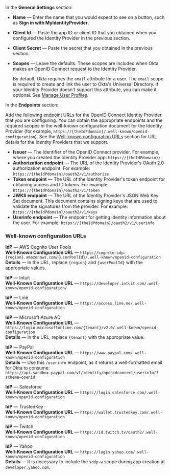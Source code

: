 In the **General Settings** section:

* **Name** &mdash; Enter the name that you would expect to see on a button, such as **Sign in with MyIdentityProvider**.
* **Client Id** &mdash; Paste the app ID or client ID that you obtained when you configured the Identity Provider in the <GuideLink link="../create-an-app-at-idp">previous section</GuideLink>.
* **Client Secret** &mdash; Paste the secret that you obtained in the <GuideLink link="../create-an-app-at-idp">previous section</GuideLink>. 
* **Scopes** &mdash; Leave the defaults. These scopes are included when Okta makes an OpenID Connect request to the Identity Provider.

    By default, Okta requires the `email` attribute for a user. The `email` scope is required to create and link the user to Okta's Universal Directory. If your Identity Provider doesn't support this attribute, you can make it optional. See [Manage User Profiles](https://help.okta.com/en/prod/Content/Topics/Directory/eu-profile-editor.htm).

In the **Endpoints** section:

Add the following endpoint URLs for the OpenID Connect Identity Provider that you are configuring. You can obtain the appropriate endpoints and the required scopes in the well-known configuration document for the Identity Provider (for example, `https://{theIdPdomain}/.well-known/openid-configuration`). See the [Well-known configuration URLs](/docs/guides/add-an-external-idp/openidconnect/configure-idp-in-okta/#well-known-configuration-urls) section for URL details for the Identity Providers that we support. 

* **Issuer** &mdash; The identifier of the OpenID Connect provider. For example, where you created the Identity Provider app: `https://{theIdPdomain}/`
* **Authorization endpoint** &mdash; The URL of the Identity Provider's OAuth 2.0 authorization endpoint. For example: `https://{theIdPdomain}/oauth2/v1/authorize`
* **Token endpoint** &mdash; The URL of the Identity Provider's token endpoint for obtaining access and ID tokens. For example: `https://{theIdPdomain}/oauth2/v1/token`
* **JWKS endpoint** &mdash; The URL of the Identity Provider's JSON Web Key Set document. This document contains signing keys that are used to validate the signatures from the provider. For example: `https://{theIdPdomain}/oauth2/v1/keys`
* **Userinfo endpoint** &mdash; The endpoint for getting identity information about the user. For example: `https://{theIdPdomain}/oauth2/v1/userinfo`

### Well-known configuration URLs

**IdP** &mdash; AWS Cognito User Pools<br>
**Well-Known Configuration URL** &mdash; `https://cognito-idp.{region}.amazonaws.com/{userPoolId}/.well-known/openid-configuration`<br>
**Details** &mdash; In the URL, replace `{region}` and `{userPoolId}` with the appropriate values.<br>

**IdP** &mdash; Intuit<br>
**Well-Known Configuration URL** &mdash; `https://developer.intuit.com/.well-known/openid-configuration/`<br>

**IdP** &mdash; Line<br>
**Well-Known Configuration URL** &mdash; `https://access.line.me/.well-known/openid-configuration`<br>

**IdP** &mdash; Microsoft Azure AD<br>
**Well-Known Configuration URL** &mdash; `https://login.microsoftonline.com/{tenant}/v2.0/.well-known/openid-configuration`<br>
**Details** &mdash; In the URL, replace `{tenant}` with the appropriate value.<br>

**IdP** &mdash; PayPal<br>
**Well-Known Configuration URL** &mdash; `https://www.paypal.com/.well-known/openid-configuration`<br>
**Details** &mdash; Use this `/userinfo` endpoint, as it returns a well-formatted email for Okta to consume: `https://api.sandbox.paypal.com/v1/identity/openidconnect/userinfo/?schema=openid`<br>

**IdP** &mdash; Salesforce<br>
**Well-Known Configuration URL** &mdash; `https://login.salesforce.com/.well-known/openid-configuration`<br>

**IdP** &mdash; TrustedKey<br>
**Well-Known Configuration URL** &mdash; `https://wallet.trustedkey.com/.well-known/openid-configuration`<br>

**IdP** &mdash; Twitch<br>
**Well-Known Configuration URL** &mdash; `https://id.twitch.tv/oauth2/.well-known/openid-configuration`<br>

**IdP** &mdash; Yahoo<br>
**Well-Known Configuration URL** &mdash; `https://login.yahoo.com/.well-known/openid-configuration`<br>
**Details** &mdash; It is necessary to include the `sddp-w` scope during app creation at `developer.yahoo.com`.<br>
